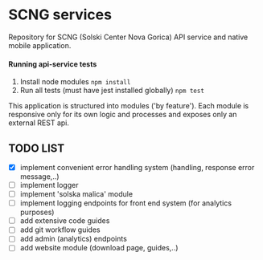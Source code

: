 # SCNG services

Repository for SCNG (Solski Center Nova Gorica) API service and 
native mobile application.


#### Running api-service tests

1. Install node modules
`npm install`
2. Run all tests (must have jest installed globally) `npm test`

This application is structured into modules ('by feature').
Each module is responsive only for its own logic and processes and exposes only an external REST api.


## TODO LIST
- [x] implement convenient error handling system (handling, response error message,..)
- [ ] implement logger
- [ ] implement 'solska malica' module
- [ ] implement logging endpoints for front end system (for analytics purposes)
- [ ] add extensive code guides
- [ ] add git workflow guides
- [ ] add admin (analytics) endpoints
- [ ] add website module (download page, guides,..)
